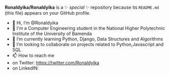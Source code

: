 **Ronaldyika/Ronaldyika** is a ✨ _special_ ✨ repository because its `README.md` (this file) appears on your GitHub profile.
- 👋 Hi, I’m @Ronaldyika
- 👀 I'm a Computer Engineering student in the National Higher Polytechnic Institute of the University of Bamenda
- 🌱 I’m currently learning Python, Django, Data Structures and Algorithms
- 💞️ I’m looking to collaborate on projects related to Python,Javascript and SQL
- 📫 How to reach me 
- on Twitter: https://twitter.com/Ronaldyika
- on LinkedIN:

